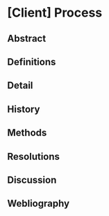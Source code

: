 # [Client] Process

## Abstract

## Definitions

## Detail

## History

## Methods

## Resolutions

## Discussion

## Webliography
